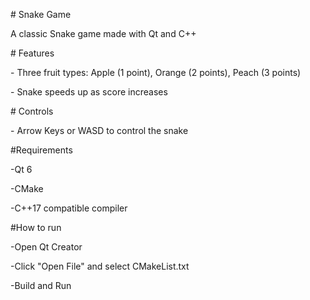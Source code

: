 \# Snake Game



A classic Snake game made with Qt and C++ 

\# Features

\- Three fruit types: Apple (1 point), Orange (2 points), Peach (3 points)

\- Snake speeds up as score increases



\# Controls

\- Arrow Keys or WASD to control the snake



\#Requirements

\-Qt 6

\-CMake

\-C++17 compatible compiler



\#How to run

-Open Qt Creator

-Click "Open File" and select CMakeList.txt

-Build and Run

